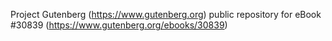 Project Gutenberg (https://www.gutenberg.org) public repository for eBook #30839 (https://www.gutenberg.org/ebooks/30839)
